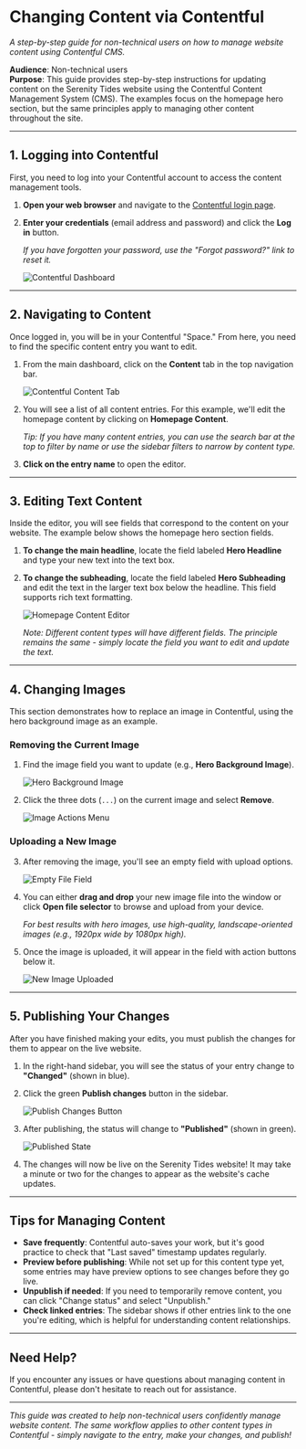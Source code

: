 # Changing Content via Contentful

_A step-by-step guide for non-technical users on how to manage website content using Contentful CMS._

**Audience**: Non-technical users  
**Purpose**: This guide provides step-by-step instructions for updating content on the Serenity Tides website using the Contentful Content Management System (CMS). The examples focus on the homepage hero section, but the same principles apply to managing other content throughout the site.

---

## 1. Logging into Contentful

First, you need to log into your Contentful account to access the content management tools.

1.  **Open your web browser** and navigate to the [Contentful login page](https://be.contentful.com/login).

2.  **Enter your credentials** (email address and password) and click the **Log in** button.

    *If you have forgotten your password, use the "Forgot password?" link to reset it.*

    ![Contentful Dashboard](images/01-contentful-dashboard.png)

---

## 2. Navigating to Content

Once logged in, you will be in your Contentful "Space." From here, you need to find the specific content entry you want to edit.

1.  From the main dashboard, click on the **Content** tab in the top navigation bar.

    ![Contentful Content Tab](images/02-content-list.png)

2.  You will see a list of all content entries. For this example, we'll edit the homepage content by clicking on **Homepage Content**.

    *Tip: If you have many content entries, you can use the search bar at the top to filter by name or use the sidebar filters to narrow by content type.*

3.  **Click on the entry name** to open the editor.

---

## 3. Editing Text Content

Inside the editor, you will see fields that correspond to the content on your website. The example below shows the homepage hero section fields.

1.  **To change the main headline**, locate the field labeled **Hero Headline** and type your new text into the text box.

2.  **To change the subheading**, locate the field labeled **Hero Subheading** and edit the text in the larger text box below the headline. This field supports rich text formatting.

    ![Homepage Content Editor](images/03-editor-top.png)

    *Note: Different content types will have different fields. The principle remains the same - simply locate the field you want to edit and update the text.*

---

## 4. Changing Images

This section demonstrates how to replace an image in Contentful, using the hero background image as an example.

### Removing the Current Image

1.  Find the image field you want to update (e.g., **Hero Background Image**).

    ![Hero Background Image](images/04-hero-background-image.png)

2.  Click the three dots (`...`) on the current image and select **Remove**.

    ![Image Actions Menu](images/05-image-actions-menu.png)

### Uploading a New Image

3.  After removing the image, you'll see an empty field with upload options.

    ![Empty File Field](images/07-empty-file-field.png)

4.  You can either **drag and drop** your new image file into the window or click **Open file selector** to browse and upload from your device.

    *For best results with hero images, use high-quality, landscape-oriented images (e.g., 1920px wide by 1080px high).*

5.  Once the image is uploaded, it will appear in the field with action buttons below it.

    ![New Image Uploaded](images/08-new-image-uploaded.png)

---

## 5. Publishing Your Changes

After you have finished making your edits, you must publish the changes for them to appear on the live website.

1.  In the right-hand sidebar, you will see the status of your entry change to **"Changed"** (shown in blue).

2.  Click the green **Publish changes** button in the sidebar.

    ![Publish Changes Button](images/09-publish-changes-button.png)

3.  After publishing, the status will change to **"Published"** (shown in green).

    ![Published State](images/10-published-state.png)

4.  The changes will now be live on the Serenity Tides website! It may take a minute or two for the changes to appear as the website's cache updates.

---

## Tips for Managing Content

- **Save frequently**: Contentful auto-saves your work, but it's good practice to check that "Last saved" timestamp updates regularly.
- **Preview before publishing**: While not set up for this content type yet, some entries may have preview options to see changes before they go live.
- **Unpublish if needed**: If you need to temporarily remove content, you can click "Change status" and select "Unpublish."
- **Check linked entries**: The sidebar shows if other entries link to the one you're editing, which is helpful for understanding content relationships.

---

## Need Help?

If you encounter any issues or have questions about managing content in Contentful, please don't hesitate to reach out for assistance.

---

*This guide was created to help non-technical users confidently manage website content. The same workflow applies to other content types in Contentful - simply navigate to the entry, make your changes, and publish!*

